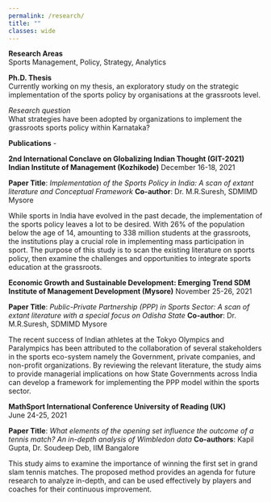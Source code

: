 ```yaml
---
permalink: /research/
title: ""
classes: wide
---
```

**Research Areas**  
Sports Management, Policy, Strategy, Analytics 

**Ph.D. Thesis**  
Currently working on my thesis, an exploratory study on the strategic implementation of the sports policy by organisations at the grassroots level. 

*Research question*     
What strategies have been adopted by organizations to implement the grassroots sports policy within Karnataka?  

**Publications** -     

**2nd International Conclave on Globalizing Indian Thought (GIT-2021)
Indian Institute of Management (Kozhikode)**
December 16-18, 2021 

**Paper Title**: *Implementation of the Sports Policy in India: A scan of extant literature and Conceptual Framework*
**Co-author**: Dr. M.R.Suresh, SDMIMD Mysore

While sports in India have evolved in the past decade, the implementation of the sports policy leaves a lot to be desired. With 26% of the population below the age of 14, amounting to 338 million students at the grassroots, the institutions play a crucial role in implementing mass participation in sport. The purpose of this study is to scan the existing literature on sports policy, then examine the challenges and opportunities to integrate sports education at the grassroots. 

**Economic Growth and Sustainable Development: Emerging Trend
SDM Institute of Management Development (Mysore)** 
November 25-26, 2021

**Paper Title**: *Public-Private Partnership (PPP) in Sports Sector: A scan of extant literature with a special focus on Odisha State*
**Co-author**: Dr. M.R.Suresh, SDMIMD Mysore

The recent success of Indian athletes at the Tokyo Olympics and Paralympics has been attributed to the collaboration of several stakeholders in the sports eco-system namely the Government, private companies, and non-profit organizations. By reviewing the relevant literature, the study aims to provide managerial implications on how State Governments across India can develop a framework for implementing the PPP model within the sports sector.

**MathSport International Conference
University of Reading (UK)**  
 June 24-25, 2021

**Paper Title**: *What elements of the opening set influence the outcome of a tennis match? An in-depth analysis of Wimbledon data* 
**Co-authors**: Kapil Gupta, Dr. Soudeep Deb, IIM Bangalore

This study aims to examine the importance of winning the first set in grand slam tennis matches. The proposed method provides an agenda for future research to analyze in-depth, and can be used effectively by players and coaches for their continuous improvement.
